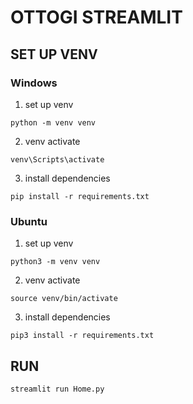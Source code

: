 # OTTOGI STREAMLIT
## SET UP VENV
### Windows
1. set up venv
```shell
python -m venv venv
```
2. venv activate
```shell
venv\Scripts\activate
```
3. install dependencies
```shell
pip install -r requirements.txt
```

### Ubuntu
1. set up venv
```shell
python3 -m venv venv
```
2. venv activate
```shell
source venv/bin/activate
```
3. install dependencies
```shell
pip3 install -r requirements.txt
```

## RUN
```shell
streamlit run Home.py
```